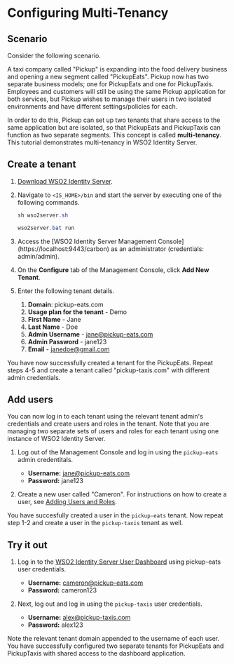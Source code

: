 # Configuring Multi-Tenancy

## Scenario

Consider the following scenario. 

A taxi company called "Pickup" is expanding into the food delivery business and opening a new segment called "PickupEats". Pickup now has two separate business models; one for PickupEats and one for PickupTaxis. Employees and customers will still be using the same Pickup application for both services, but Pickup wishes to manage their users in two isolated environments and have different settings/policies for each. 

In order to do this, Pickup can set up two tenants that share access to the same application but are isolated, so that PickupEats and PickupTaxis can function as two separate segments. This concept is called **multi-tenancy**.  This tutorial demonstrates multi-tenancy in WSO2 Identity Server. 

## Create a tenant

1. [Download WSO2 Identity Server](https://wso2.com/identity-and-access-management/).

2. Navigate to `<IS_HOME>/bin` and start the server by executing one of the following commands.

    ``` java tab="Linux/MacOS"
    sh wso2server.sh
    ```

    ``` java tab="Windows"
    wso2server.bat run
    ```

3. Access the [WSO2 Identity Server Management Console] (https://localhost:9443/carbon) as an administrator (credentials: admin/admin).

4. On the **Configure** tab of the Management Console, click **Add New Tenant**. 

5. Enter the following tenant details.
    1. **Domain**: pickup-eats.com
    2. **Usage plan for the tenant** - Demo
    3. **First Name** - Jane
    4. **Last Name** - Doe
    5. **Admin Username** - jane@pickup-eats.com
    6. **Admin Password** - jane123
    7. **Email** - janedoe@gmail.com
    
You have now successfully created a tenant for the PickupEats. Repeat steps 4-5 and create a tenant called "pickup-taxis.com" with different admin credentials. 

## Add users

You can now log in to each tenant using the relevant tenant admin's credentials and create users and roles in the tenant. Note that you are managing two separate sets of users and roles for each tenant using one instance of WSO2 Identity Server.

1. Log out of the Management Console and log in using the `pickup-eats` admin credentitals.

    - **Username:** jane@pickup-eats.com
    - **Password:** jane123

2. Create a new user called "Cameron". For instructions on how to create a user, see [Adding Users and Roles](../../learn/adding-users-and-roles#create-a-user). 

You have succesfully created a user in the `pickup-eats` tenant. Now repeat step 1-2 and create a user in the `pickup-taxis` tenant as well. 

## Try it out

1. Log in to the [WSO2 Identity Server User Dashboard](https://localhost:9443/dashboard) using pickup-eats user credentials.

    - **Username:** cameron@pickup-eats.com
    - **Password:** cameron123

2. Next, log out and log in using the `pickup-taxis` user credentials. 

    - **Username:** alex@pickup-taxis.com
    - **Password:** alex123

Note the relevant tenant domain appended to the username of each user. You have successfully configured two separate tenants for PickupEats and PickupTaxis with shared access to the dashboard application.






